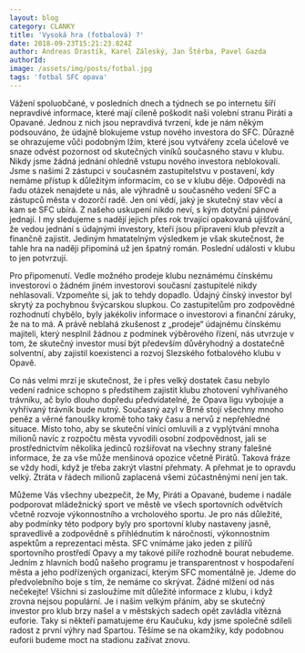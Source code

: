 ```yaml
---
layout: blog
category: CLANKY
title: 'Vysoká hra (fotbalová) ?'
date: 2018-09-23T15:21:23.824Z
author: Andreas Drastík, Karel Záleský, Jan Štěrba, Pavel Gazda
authorId: 
image: /assets/img/posts/fotbal.jpg
tags: 'fotbal SFC opava'
---
```

Vážení spoluobčané, v posledních dnech a týdnech se po internetu šíří nepravdivé informace, které mají cíleně poškodit naši volební stranu Piráti a Opavané. Jednou z nich jsou nepravdivá tvrzení, kde je nám někým podsouváno, že údajně blokujeme vstup nového investora do SFC. Důrazně se ohrazujeme vůči podobným lžím, které jsou vytvářeny zcela účelově ve snaze odvést pozornost od skutečných viníků současného stavu v klubu. Nikdy jsme žádná jednání ohledně vstupu nového investora neblokovali. Jsme s našimi 2 zástupci v současném zastupitelstvu v postavení, kdy nemáme přístup k důležitým informacím, co se v klubu děje. Odpovědi na řadu otázek nenajdete u nás, ale výhradně u současného vedení SFC a zástupců města v dozorčí radě. Jen oni vědí, jaký je skutečný stav věcí a kam se SFC ubírá. Z našeho uskupení nikdo neví, s kým dotyční pánové jednají. I my sledujeme s nadějí jejich přes rok trvající opakovaná ujišťování, že vedou  jednání s údajnými investory, kteří jsou připraveni klub převzít a finančně zajistit. Jediným hmatatelným výsledkem je však skutečnost, že tahle hra na naději připomíná už jen špatný román. Poslední události v klubu to jen potvrzují. 

Pro připomenutí. Vedle možného prodeje klubu neznámému čínskému investorovi o žádném jiném investorovi současní zastupitelé nikdy nehlasovali. Vzpomeňte si, jak to tehdy dopadlo. Údajný čínský investor byl skrytý za pochybnou švýcarskou slupkou. Co zastupitelům pro zodpovědné rozhodnutí chybělo, byly jakékoliv informace o investorovi a finanční záruky, že na to má. A právě neblahá zkušenost z „prodeje“ údajnému čínskému majiteli, který nesplnil žádnou z podmínek výběrového řízení, nás utvrzuje v tom, že skutečný investor musí být především důvěryhodný a dostatečně solventní, aby zajistil koexistenci a rozvoj Slezského fotbalového klubu v Opavě.

Co nás velmi mrzí je skutečnost, že i přes velký dostatek času nebylo vedení radnice schopno s předstihem zajistit klubu zhotovení vyhřívaného trávníku, ač bylo dlouho dopředu předvídatelné, že Opava ligu vybojuje a vyhřívaný trávník bude nutný. Současný azyl v Brně stojí všechny mnoho peněz a věrné fanoušky kromě toho taky času a nervů z nepřehledné situace. Místo toho, aby se skuteční viníci omluvili a z vyplýtvání mnoha milionů navíc z rozpočtu města vyvodili osobní zodpovědnost, jali se prostřednictvím několika jedinců rozšiřovat na všechny strany falešné informace, že za vše může menšinová opozice včetně Pirátů. Taková fráze se vždy hodí, když je třeba zakrýt vlastní přehmaty. A přehmat je to opravdu velký. Ztráta v řádech milionů zaplacená všemi zúčastněnými není jen tak.

Můžeme Vás všechny ubezpečit, že My, Piráti a Opavané, budeme i nadále podporovat mládežnický sport ve městě ve všech sportovních odvětvích včetně rozvoje výkonnostního a vrcholového sportu. Je pro nás důležité, aby podmínky této podpory byly pro sportovní kluby nastaveny jasně, spravedlivě a zodpovědně s přihlédnutím k náročnosti, výkonnostním aspektům a reprezentaci města. SFC vnímáme jako jeden z pilířů sportovního prostředí Opavy a my takové pilíře rozhodně bourat nebudeme. Jedním z hlavních bodů našeho programu je transparentnost v hospodaření města a jeho podřízených organizací, kterým SFC momentálně je. Jdeme do předvolebního boje s tím, že nemáme co skrývat. Žádné mlžení od nás nečekejte! Všichni si zasloužíme mít důležité informace z klubu, i když zrovna nejsou populární. Je i našim velkým přáním, aby se skutečný investor pro klub brzy našel a v městských sadech opět zavládla vítězná euforie. Taky si někteří pamatujeme éru Kaučuku, kdy jsme společně sdíleli radost z první výhry nad Spartou. Těšíme se na okamžiky, kdy podobnou euforii budeme moct na stadionu zažívat znovu.




